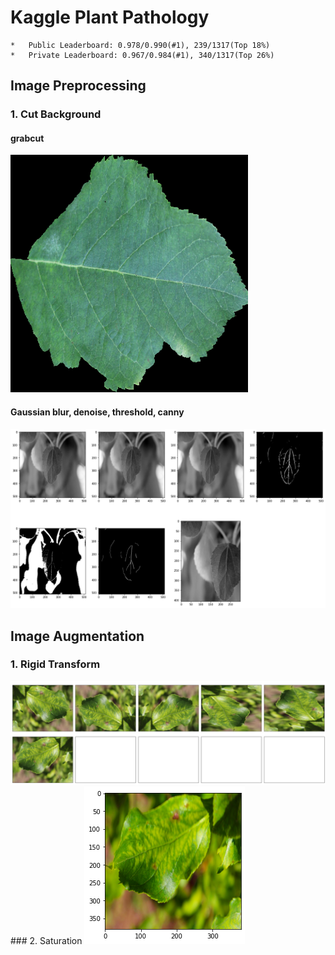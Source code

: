 # Kaggle Plant Pathology


    *   Public Leaderboard: 0.978/0.990(#1), 239/1317(Top 18%)
    *   Private Leaderboard: 0.967/0.984(#1), 340/1317(Top 26%)
    
## Image Preprocessing
### 1. Cut Background
#### grabcut
<img src="data_description/1.png">

#### Gaussian blur, denoise, threshold, canny
<img src="data_description/2.png">

## Image Augmentation
### 1. Rigid Transform
<img src="data_description/4.png">
### 2. Saturation
<img src="data_description/3.png">
